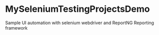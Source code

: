 # MySeleniumTestingProjectsDemo
Sample UI automation with selenium webdriver and ReportNG Reporting framework
